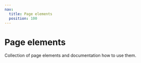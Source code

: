 ```yaml
---
nav:
  title: Page elements
  position: 100
---
```

# Page elements
Collection of page elements and documentation how to use them.
<PageRef page="breadcrumbs" title="Breadcrumbs" sub="Build breadcrumbs for static page, How breadcrumbs are built for CMS pages" />
<PageRef page="login-form" title="Login Form" sub="Sign in using username and password, Display data of an authenticated user, Display authentication errors, Logout" />
<PageRef page="navigation" title="Navigation" sub="Fetch the navigation of a store, Display navigation items" />
